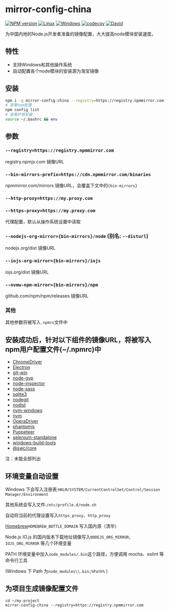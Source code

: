 mirror-config-china
===========

[![NPM version](https://img.shields.io/npm/v/mirror-config-china)](https://www.npmjs.com/package/mirror-config-china)
[![Linux](https://img.shields.io/github/actions/workflow/status/gucong3000/mirror-config-china/node.yml?&label=Linux)](https://github.com/gucong3000/mirror-config-china/actions)
[![Windows](https://img.shields.io/github/actions/workflow/status/gucong3000/mirror-config-china/node_win.yml?&label=Windows)](https://github.com/gucong3000/mirror-config-china/actions)
[![codecov](https://img.shields.io/codecov/c/github/gucong3000/mirror-config-china.svg)](https://codecov.io/gh/gucong3000/mirror-config-china)
[![David](https://img.shields.io/david/gucong3000/mirror-config-china.svg)](https://david-dm.org/gucong3000/mirror-config-china)

为中国内地的Node.js开发者准备的镜像配置，大大提高node模块安装速度。

## 特性

- 支持Windows和其他操作系统
- 自动配置各个node模块的安装源为淘宝镜像

## 安装

```bash
npm i -g mirror-config-china --registry=https://registry.npmmirror.com
# 查看npm配置
npm config list
# 查看环境变量
source ~/.bashrc && env
```

## 参数

### `--registry=https://registry.npmmirror.com`
registry.npmjs.com 镜像URL

### `--bin-mirrors-prefix=https://cdn.npmmirror.com/binaries`
npmmirror.com/mirrors 镜像URL，会覆盖下文中的`{bin-mirrors}`

### `--http-proxy=https://my.proxy.com`
### `--https-proxy=https://my.proxy.com`
代理配置，默认从操作系统设置中读取

### `--nodejs-org-mirror={bin-mirrors}/node` (别名: `--disturl`)
nodejs.org/dist 镜像URL

### `--iojs-org-mirror={bin-mirrors}/iojs`
iojs.org/dist 镜像URL

### `--nvmw-npm-mirror={bin-mirrors}/npm`
github.com/npm/npm/releases 镜像URL

### 其他
其他参数将被写入`.npmrc`文件中

## 安装成功后，针对以下组件的镜像URL，将被写入npm用户配置文件(~/.npmrc)中

- [ChromeDriver](https://www.npmjs.com/package/chromedriver)
- [Electron](https://www.npmjs.com/package/electron)
- [git-win](https://www.npmjs.com/package/git-win)
- [node-gyp](https://www.npmjs.com/package/node-gyp)
- [node-inspector](https://www.npmjs.com/package/node-inspector)
- [node-sass](https://www.npmjs.com/package/node-sass)
- [sqlite3](https://www.npmjs.com/package/sqlite3)
- [nodegit](https://www.npmjs.com/package/nodegit)
- [nodist](https://github.com/marcelklehr/nodist)
- [nvm-windows](https://github.com/coreybutler/nvm-windows)
- [nvm](https://github.com/creationix/nvm)
- [OperaDriver](https://www.npmjs.com/package/operadriver)
- [phantomjs](https://www.npmjs.com/package/phantomjs)
- [Puppeteer](https://www.npmjs.com/package/puppeteer)
- [selenium-standalone](https://www.npmjs.com/package/selenium-standalone)
- [windows-build-tools](https://www.npmjs.com/package/windows-build-tools)
- [@swc/core](https://www.npmjs.com/package/@swc/core)

注：未能全部列出

## 环境变量自动设置

Windows 下会写入注册表:`HKLM/SYSTEM/CurrentControlSet/Control/Session Manager/Environment`

其他系统会写入文件:`/etc/profile.d/node.sh`

自动将当前的代理设置写入`https_proxy`、`http_proxy`

[Homebrew](https://brew.sh/index_zh-cn)`HOMEBREW_BOTTLE_DOMAIN` 写入国内源（清华）

Node.js IO.js 的国内版本下载地址镜像写入`NODEJS_ORG_MIRROR`、`IOJS_ORG_MIRROR` 等几个环境变量

PATH 环境变量中加入`node_modules/.bin`这个路径，方便调用 mocha、eslint 等命令行工具

 (Windows 下 Path 为`node_modules\\.bin;%Path%` )

## 为项目生成镜像配置文件

```
cd ~/my-project
mirror-config-china --registry=https://registry.npmmirror.com
```

